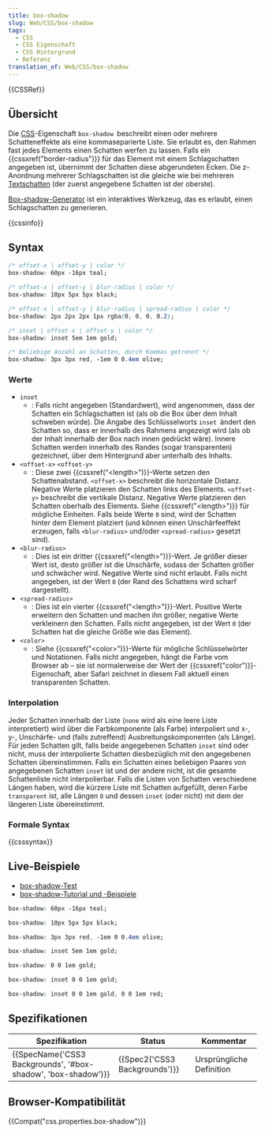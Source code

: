 ```yaml
---
title: box-shadow
slug: Web/CSS/box-shadow
tags:
  - CSS
  - CSS Eigenschaft
  - CSS Hintergrund
  - Referenz
translation_of: Web/CSS/box-shadow
---
```

{{CSSRef}}

## Übersicht

Die [CSS](/de/docs/Web/CSS)-Eigenschaft `box-shadow `beschreibt einen oder mehrere Schatteneffekte als eine kommaseparierte Liste. Sie erlaubt es, den Rahmen fast jedes Elements einen Schatten werfen zu lassen. Falls ein {{cssxref("border-radius")}} für das Element mit einem Schlagschatten angegeben ist, übernimmt der Schatten diese abgerundeten Ecken. Die z-Anordnung mehrerer Schlagschatten ist die gleiche wie bei mehreren [Textschatten](/de/docs/Web/CSS/text-shadow) (der zuerst angegebene Schatten ist der oberste).

[Box-shadow-Generator](/de/docs/Web/CSS/CSS_Boxmodell/Box-shadow_Generator) ist ein interaktives Werkzeug, das es erlaubt, einen Schlagschatten zu generieren.

{{cssinfo}}

## Syntax

```css
/* offset-x | offset-y | color */
box-shadow: 60px -16px teal;

/* offset-x | offset-y | blur-radius | color */
box-shadow: 10px 5px 5px black;

/* offset-x | offset-y | blur-radius | spread-radius | color */
box-shadow: 2px 2px 2px 1px rgba(0, 0, 0, 0.2);

/* inset | offset-x | offset-y | color */
box-shadow: inset 5em 1em gold;

/* Beliebige Anzahl an Schatten, durch Kommas getrennt */
box-shadow: 3px 3px red, -1em 0 0.4em olive;
```

### Werte

- `inset`
  - : Falls nicht angegeben (Standardwert), wird angenommen, dass der Schatten ein Schlagschatten ist (als ob die Box über dem Inhalt schweben würde).
    Die Angabe des Schlüsselworts `inset `ändert den Schatten so, dass er innerhalb des Rahmens angezeigt wird (als ob der Inhalt innerhalb der Box nach innen gedrückt wäre). Innere Schatten werden innerhalb des Randes (sogar transparenten) gezeichnet, über dem Hintergrund aber unterhalb des Inhalts.
- `<offset-x>` `<offset-y>`
  - : Diese zwei {{cssxref("&lt;length&gt;")}}-Werte setzen den Schattenabstand. `<offset-x>` beschreibt die horizontale Distanz. Negative Werte platzieren den Schatten links des Elements. `<offset-y>` beschreibt die vertikale Distanz. Negative Werte platzieren den Schatten oberhalb des Elements. Siehe {{cssxref("&lt;length&gt;")}} für mögliche Einheiten.
    Falls beide Werte `0` sind, wird der Schatten hinter dem Element platziert (und können einen Unschärfeeffekt erzeugen, falls `<blur-radius>` und/oder `<spread-radius>` gesetzt sind).
- `<blur-radius>`
  - : Dies ist ein dritter {{cssxref("&lt;length&gt;")}}-Wert. Je größer dieser Wert ist, desto größer ist die Unschärfe, sodass der Schatten größer und schwächer wird. Negative Werte sind nicht erlaubt. Falls nicht angegeben, ist der Wert `0` (der Rand des Schattens wird scharf dargestellt).
- `<spread-radius>`
  - : Dies ist ein vierter {{cssxref("&lt;length&gt;")}}-Wert. Positive Werte erweitern den Schatten und machen ihn größer, negative Werte verkleinern den Schatten. Falls nicht angegeben, ist der Wert `0` (der Schatten hat die gleiche Größe wie das Element).
- `<color>`
  - : Siehe {{cssxref("&lt;color&gt;")}}-Werte für mögliche Schlüsselwörter und Notationen.
    Falls nicht angegeben, hängt die Farbe vom Browser ab – sie ist normalerweise der Wert der {{cssxref("color")}}-Eigenschaft, aber Safari zeichnet in diesem Fall aktuell einen transparenten Schatten.

### Interpolation

Jeder Schatten innerhalb der Liste (`none` wird als eine leere Liste interpretiert) wird über die Farbkomponente (als Farbe) interpoliert und x-, y-, Unschärfe- und (falls zutreffend) Ausbreitungskomponenten (als Länge). Für jeden Schatten gilt, falls beide angegebenen Schatten `inset` sind oder nicht, muss der interpolierte Schatten diesbezüglich mit den angegebenen Schatten übereinstimmen. Falls ein Schatten eines beliebigen Paares von angegebenen Schatten `inset` ist und der andere nicht, ist die gesamte Schattenliste nicht interpolierbar. Falls die Listen von Schatten verschiedene Längen haben, wird die kürzere Liste mit Schatten aufgefüllt, deren Farbe `transparent` ist, alle Längen `0` und dessen `inset` (oder nicht) mit dem der längeren Liste übereinstimmt.

### Formale Syntax

{{csssyntax}}

## Live-Beispiele

- [box-shadow-Test](http://www.elektronotdienst-nuernberg.de/bugs/box-shadow_inset.html)
- [box-shadow-Tutorial und -Beispiele](http://markusstange.wordpress.com/2009/02/15/fun-with-box-shadows/)

```css
box-shadow: 60px -16px teal;
```

```css
box-shadow: 10px 5px 5px black;
```

```css
box-shadow: 3px 3px red, -1em 0 0.4em olive;
```

```css
box-shadow: inset 5em 1em gold;
```

```css
box-shadow: 0 0 1em gold;
```

```css
box-shadow: inset 0 0 1em gold;
```

```css
box-shadow: inset 0 0 1em gold, 0 0 1em red;
```

## Spezifikationen

| Spezifikation                                                                    | Status                                   | Kommentar                |
| -------------------------------------------------------------------------------- | ---------------------------------------- | ------------------------ |
| {{SpecName('CSS3 Backgrounds', '#box-shadow', 'box-shadow')}} | {{Spec2('CSS3 Backgrounds')}} | Ursprüngliche Definition |

## Browser-Kompatibilität

{{Compat("css.properties.box-shadow")}}
